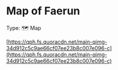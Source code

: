 # Map of Faerun

Type: 🗺️ Map

[https://qph.fs.quoracdn.net/main-qimg-34d912c5c9ae66cf07ee23b8c007e096-c](https://qph.fs.quoracdn.net/main-qimg-34d912c5c9ae66cf07ee23b8c007e096-c)